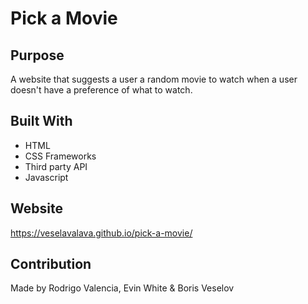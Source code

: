 # Pick a Movie

## Purpose
A website that suggests a user a random movie to watch when a user doesn't have a preference of what to watch.

## Built With
* HTML
* CSS Frameworks
* Third party API
* Javascript 

## Website
https://veselavalava.github.io/pick-a-movie/

## Contribution
Made by Rodrigo Valencia, Evin White & Boris Veselov


